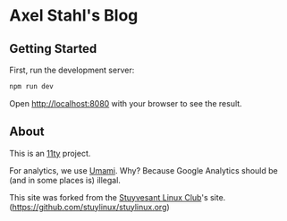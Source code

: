 # Axel Stahl's Blog

## Getting Started

First, run the development server:

```bash
npm run dev
```

Open [http://localhost:8080](http://localhost:8080) with your browser to see the result.

## About

This is an [11ty](https://www.11ty.dev/) project.

For analytics, we use [Umami](https://umami.is/).
Why? Because Google Analytics should be (and in some places is) illegal.

This site was forked from the [Stuyvesant Linux Club](https://stuylinux.org)'s site. (https://github.com/stuylinux/stuylinux.org)
